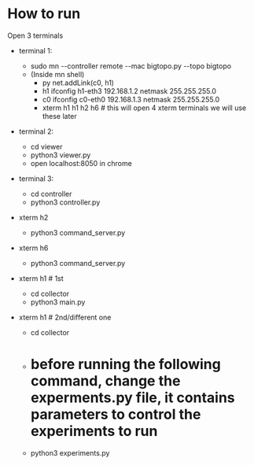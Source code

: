 # How to run

Open 3 terminals

- terminal 1: 
  - sudo mn --controller remote --mac bigtopo.py --topo bigtopo
  - (Inside mn shell)
    - py net.addLink(c0, h1)
    - h1 ifconfig h1-eth3 192.168.1.2 netmask 255.255.255.0
    - c0 ifconfig c0-eth0 192.168.1.3 netmask 255.255.255.0
    - xterm h1 h1 h2 h6 # this will open 4 xterm terminals we will use these later
 
- terminal 2:
  - cd viewer
  - python3 viewer.py  
  - open localhost:8050 in chrome
 
- terminal 3:
  - cd controller
  - python3 controller.py
  
- xterm h2
  - python3 command_server.py

- xterm h6
  - python3 command_server.py

- xterm h1 # 1st
  - cd collector
  - python3 main.py
  
- xterm h1 # 2nd/different one
  - cd collector
  - # before running the following command, change the experments.py file, it contains parameters to control the experiments to run
  - python3 experiments.py
